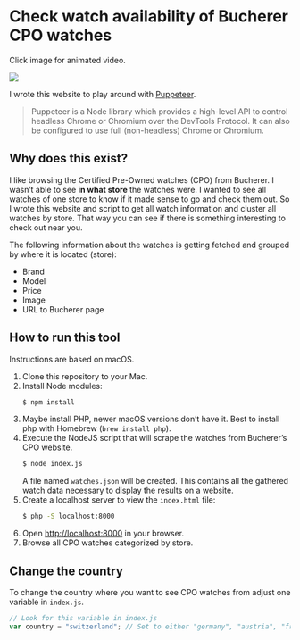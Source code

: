 # Check watch availability of Bucherer CPO watches

Click image for animated video.

<a href="https://abload.de/img/kapture2022-04-08at09ackj1.gif" target="_blank">
   <img src="https://abload.de/img/screenshot2022-04-08a9ekpb.png">
</a>

I wrote this website to play around with [Puppeteer](https://developers.google.com/web/tools/puppeteer/).

> Puppeteer is a Node library which provides a high-level API to control headless Chrome or Chromium over the DevTools Protocol. It can also be configured to use full (non-headless) Chrome or Chromium.

## Why does this exist?

I like browsing the Certified Pre-Owned watches (CPO) from Bucherer. I wasn’t able to see **in what store** the watches were. I wanted to see all watches of one store to know if it made sense to go and check them out. So I wrote this website and script to get all watch information and cluster all watches by store. That way you can see if there is something interesting to check out near you.

The following information about the watches is getting fetched and grouped by where it is located (store):

- Brand
- Model
- Price
- Image
- URL to Bucherer page

## How to run this tool

Instructions are based on macOS.

1. Clone this repository to your Mac.
2. Install Node modules: 
   ```bash
   $ npm install
   ```
3. Maybe install PHP, newer macOS versions don’t have it. Best to install php with Homebrew (`brew install php`).
3. Execute the NodeJS script that will scrape the watches from Bucherer’s CPO website.
   ```bash
   $ node index.js
   ```
   A file named `watches.json` will be created. This contains all the gathered watch data necessary to display the results on a website.
4. Create a localhost server to view the `index.html` file:
   ```bash
   $ php -S localhost:8000
   ```
5. Open [http://localhost:8000](http://localhost:8000) in your browser.
6. Browse all CPO watches categorized by store.

## Change the country

To change the country where you want to see CPO watches from adjust one variable in `index.js`. 

```js
// Look for this variable in index.js
var country = "switzerland"; // Set to either "germany", "austria", "france" or "switzerland".
```
